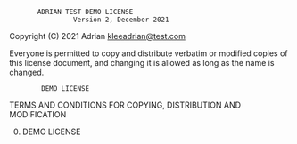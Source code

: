            ADRIAN TEST DEMO LICENSE
                    Version 2, December 2021

 Copyright (C) 2021 Adrian <kleeadrian@test.com>

 Everyone is permitted to copy and distribute verbatim or modified
 copies of this license document, and changing it is allowed as long
 as the name is changed.

            DEMO LICENSE
   TERMS AND CONDITIONS FOR COPYING, DISTRIBUTION AND MODIFICATION

  0. DEMO LICENSE
